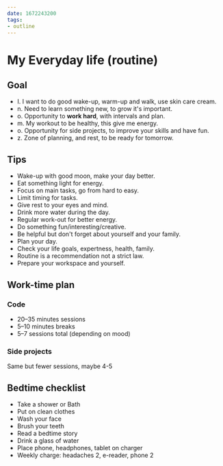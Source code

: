 ```yaml
---
date: 1672243200
tags:
- outline
---
```


# My Everyday life (routine)

## Goal


- I. I want to do good wake-up, warm-up and walk, use skin care cream.
- n. Need to learn something new, to grow it's important.
- o. Opportunity to **work hard**, with intervals and plan.
- m. My workout to be healthy, this give me energy.
- o. Opportunity for side projects, to improve your skills and have fun.
- z. Zone of planning, and rest, to be ready for tomorrow.

## Tips


- Wake-up with good moon, make your day better.
- Eat something light for energy.
- Focus on main tasks, go from hard to easy.
- Limit timing for tasks.
- Give rest to your eyes and mind.
- Drink more water during the day.
- Regular work-out for better energy.
- Do something fun/interesting/creative.
- Be helpful but don't forget about yourself and your family.
- Plan your day.
- Check your life goals, expertness, health, family.
- Routine is a recommendation not a strict law.
- Prepare your workspace and yourself.

## Work-time plan

### Code


- 20–35 minutes sessions
- 5–10 minutes breaks
- 5–7 sessions total (depending on mood)

### Side projects
Same but fewer sessions, maybe 4-5

## Bedtime checklist


- Take a shower or Bath
- Put on clean clothes
- Wash your face
- Brush your teeth
- Read a bedtime story
- Drink a glass of water
- Place phone, headphones, tablet on charger
- Weekly charge: headaches 2, e-reader, phone 2